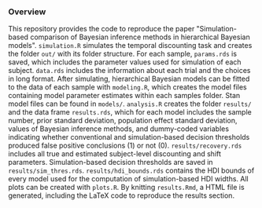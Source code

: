 ### Overview
This repository provides the code to reproduce the paper "Simulation-based comparison of Bayesian inference methods in hierarchical Bayesian models". `simulation.R` simulates the temporal discounting task and creates the folder `out/` with its folder structure. For each sample, `params.rds` is saved, which includes the parameter values used for simulation of each subject. `data.rds` includes the information about each trial and the choices in long format. After simulating, hierarchical Bayesian models can be fitted to the data of each sample with `modeling.R`, which creates the model files containing model parameter estimates within each samples folder. Stan model files can be found in `models/`. `analysis.R` creates the folder `results/` and the data frame `results.rds`, which for each model includes the sample number, prior standard deviation, population effect standard deviation, values of Bayesian inference methods, and dummy-coded variables indicating whether conventional and simulation-based decision thresholds produced false positive conclusions (1) or not (0). `results/recovery.rds` includes all true and estimated subject-level discounting and shift parameters. Simulation-based decision thresholds are saved in `results/sim_thres.rds`. `results/hdi_bounds.rds` contains the HDI bounds of every model used for the computation of simulation-based HDI widths. All plots can be created with `plots.R`. By knitting `results.Rmd`, a HTML file is generated, including the LaTeX code to reproduce the results section.